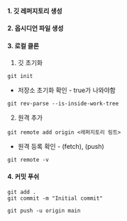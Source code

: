 #### 1. 깃 레퍼지토리 생성
#### 2. 옵시디언 파일 생성
#### 3. 로컬 클론
1. 깃 초기화
```
git init
```
- 저장소 초기화 확인 - true가 나와야함
```
git rev-parse --is-inside-work-tree
```
2. 원격 추가
```
git remote add origin <레퍼지토리 링트>

```
- 원격 등록 확인 - (fetch), (push)
```
git remote -v
```
#### 4. 커밋 푸쉬
```
git add .
git commit -m "Initial commit"
```
```
git push -u origin main
```
